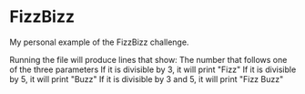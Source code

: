 # FizzBizz
My personal example of the FizzBizz challenge.


Running the file will produce lines that show:
  The number that follows one of the three parameters
  If it is divisible by 3, it will print "Fizz"
  If it is divisible by 5, it will print "Buzz"
  If it is divisible by 3 and 5, it will print "Fizz Buzz"
